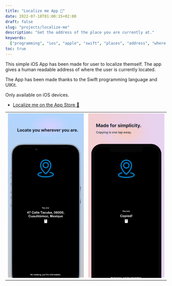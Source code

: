 ```yaml
---
title: "Localize me App 🍏"
date: 2022-07-18T01:00:15+02:00
draft: false
slug: "projects/localize-me"
description: "Get the address of the place you are currently at."
keywords:
  ["programming", "ios", "apple", "swift", "places", "address", "where I am"]
toc: true
---
```


This simple iOS App has been made for user to localize themself. The app gives a human readable address of where the user is currently located.

The App has been made thanks to the Swift programming language and UIKit.

Only available on iOS devices.

- [Localize me on the App Store 🍏](https://apps.apple.com/fr/app/localize-me/id1635165132)

|                              |                              |
| ---------------------------- | ---------------------------- |
| ![](<./400x800bb%20(5).png>) | ![](<./400x800bb%20(6).png>) |
